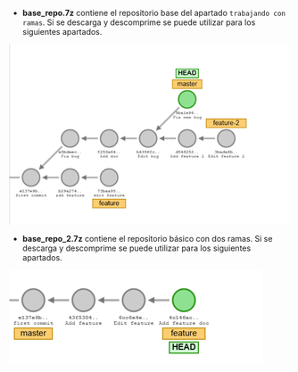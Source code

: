 - **base_repo.7z** contiene el repositorio base del apartado `trabajando con ramas`. Si se descarga y descomprime se puede utilizar para los siguientes apartados.

![repo_status](images/report_status.png)

- **base_repo_2.7z** contiene el repositorio básico con dos ramas. Si se descarga y descomprime se puede utilizar para los siguientes apartados.

![repo_status](images/report_status_2.png)
